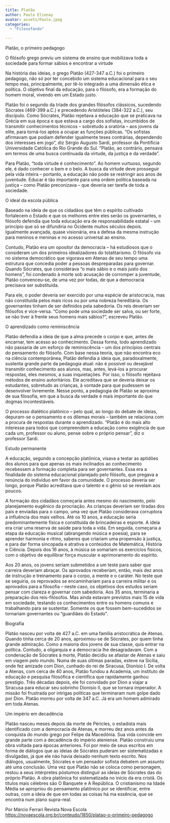 ```yaml
---
title: Platão
author: Paulo Elienay
avatar: assets/Paulo.jpeg
categories:
  - "Filosofando"

---
```


Platão, o primeiro pedagogo

O filósofo grego previu um sistema de ensino que mobilizava toda a sociedade para formar sábios e encontrar a virtude

Na história das ideias, o grego Platão (427-347 a.C.) foi o primeiro pedagogo, não só por ter concebido um sistema educacional para o seu tempo mas, principalmente, por tê-lo integrado a uma dimensão ética e política. O objetivo final da educação, para o filósofo, era a formação do homem moral, vivendo em um Estado justo.
    
Platão foi o segundo da tríade dos grandes filósofos clássicos, sucedendo Sócrates (469-399 a.C.) e precedendo Aristóteles (384-322 a.C.), seu discípulo. Como Sócrates, Platão rejeitava a educação que se praticava na Grécia em sua época e que estava a cargo dos sofistas, incumbidos de transmitir conhecimentos técnicos – sobretudo a oratória – aos jovens da elite, para torná-los aptos a ocupar as funções públicas. “Os sofistas afirmavam que podiam defender igualmente teses contrárias, dependendo dos interesses em jogo”, diz Sérgio Augusto Sardi, professor da Pontifícia Universidade Católica do Rio Grande do Sul. “Platão, ao contrário, pensava em termos de uma busca continuada da virtude, da justiça e da verdade”.
           
Para Platão, “toda virtude é conhecimento”. Ao homem vurtuoso, segundo ele, é dado conhecer o bem e o belo. A busca da virtude deve prosseguir pela vida inteira – portanto, a educação não pode se restringir aos anos de juventude. Educar é tão importante para uma ordem política baseada na justiça – como Platão preconizava – que deveria ser tarefa de toda a sociedade.

O ideal da escola pública

Baseado na ideia de que os cidadãos que têm o espírito cultivado fortalecem o Estado e que os melhores entre eles serão os governantes, o filósofo defendia que toda educação era de responsabilidade estatal – um princípio que só se difundiria no Ocidente muitos séculos depois. Igualmente avançada, quase visionária, era a defesa da mesma instrução para meninos e meninas e no acesso universal ao ensino.

Contudo, Platão era um opositor da democracia – há estudiosos que o consideram um dos primeiros idealizadores do totalitarismo. O filósofo via no sistema democrático que vigorava em Atenas de seu tempo uma estrutura que concedia poder a pessoas despreparadas para governar. Quando Sócrates, que considerava “o mais sábio e o mais justo dos homens”, foi condenado à morte sob acusação de corromper a juventude, Platão convenceu-se, de uma vez por todas, de que a democracia precisava ser substituída.

Para ele, o poder deveria ser exercido por uma espécie de aristocracia, mas não constituída pelos mais ricos ou por uma nobreza hereditária. Os governantes tinham de ser definidos pela sabedoria. Os reis deveriam ser filósofos e vice-versa. “Como pode uma sociedade ser salva, ou ser forte, se não tiver à frente seus homens mais sábios?”, escreveu Platão.

O aprendizado como reminiscência

Platão defendia a ideia de que a alma precede o corpo e que, antes de encarnar, tem acesso ao conhecimento. Dessa forma, todo aprendizado não passaria de um esforço de reminiscência – um dos princípios centrais do pensamento do filósofo. Com base nessa teoria, que não encontra eco na ciência contemporânea, Platão defendia a ideia que, paradoxalmente, sustenta grande parte da pedagogia atual: não é possível ou desejável transmitir conhecimento aos alunos, mas, antes, levá-los a procurar respostas, eles mesmos, a suas inquietações. Por isso, o filósofo rejeitava métodos de ensino autoritários. Ele acreditava que se deveria deixar os estudantes, sobretudo as crianças, à vontade para que pudessem se desenvolver livremente. Nesse ponto, a pedagogia de Platão se aproxima de sua filosofia, em que a busca da verdade é mais importante do que dogmas incontestáveis.

O processo dialético platônico – pelo qual, ao longo do debate de ideias, depuram-se o pensamento e os dilemas morais – também se relaciona com a procura de respostas durante o aprendizado. “Platão é do mais alto interesse para todos que compreendem a educação como exigência de que cada um, professor ou aluno, pense sobre o próprio pensar”, diz o professor Sardi.

Estudo permanente

A educação, segundo a concepção platônica, visava a testar as aptidões dos alunos para que apenas os mais inclinados ao conhecimento recebessem a formação completa para ser governantes. Essa era a finalidade do sistema educacional planejado pelo filósofo, que pregava a renúncia do indivíduo em favor da comunidade. O processo deveria ser longo, porque Platão acreditava que o talento e o gênio só se revelam aos poucos.

A formação dos cidadãos começaria antes mesmo do nascimento, pelo planejamento eugênico da procriação. As crianças deveriam ser tiradas dos pais e enviadas para o campo, uma vez que Platão considerava corruptora a influência dos mais velhos. Até os 10 anos, a educação seria predominantemente física e constituída de brincadeiras e esporte. A ideia era criar uma reserva de saúde para toda a vida. Em seguida, começaria a etapa da educação musical (abrangendo música e poesia), para se aprender harmonia e ritmo, saberes que criariam uma propensão à justiça, e para dar forma sincopada e atrativa a conteúdos de Matemática, História e Ciência. Depois dos 16 anos, à música se somariam os exercícios físicos, com o objetivo de equilibrar força muscular e aprimoramento do espírito.

Aos 20 anos, os jovens seriam submetidos a um teste para saber que carreira deveriam abraçar. Os aprovados receberiam, então, mais dez anos de instrução e treinamento para o corpo, a mente e o caráter. No teste que se seguiria, os reprovados se encaminhariam para a carreira militar e os aprovados para a filosofia – neste caso, os objetivos dos estudos seriam pensar com clareza e governar com sabedoria. Aos 35 anos, terminaria a preparação dos reis-filósofos. Mas ainda estavam previstos mais 15 de vida em sociedade, testando os conhecimentos entre os homens comuns e trabalhando para se sustentar. Somente os que fossem bem-sucedidos se tornariam governantes ou “guardiães do Estado”.

Biografia

Platão nasceu por volta de 427 a.C. em uma família aristocrática de Atenas. Quando tinha cerca de 20 anos, aproximou-se de Sócrates, por quem tinha grande admiração. Como a maioria dos jovens de sua classe, quis entrar na política. Contudo, a oligarquia e a democracia lhe desagradavam. Com a condenação de Sócrates à morte, Platão decidiu se afastar de Atenas e saiu em viagem pelo mundo. Numa de suas últimas paradas, esteve na Sicília, onde fez amizade com Dion, cunhado do rei de Siracusa, Dionísio I. De volta a Atenas, com cerca de 40 anos, Platão fundou a Academia, um instituto de educação e pesquisa filosófica e científica que rapidamente ganhou prestígio. Três décadas depois, ele foi convidado por Dion a viajar a Siracusa para educar seu sobrinho Dionísio II, que se tornara imperador. A missão foi frustrada por intrigas políticas que terminaram num golpe dado por Dion. Platão morreu por volta de 347 a.C. Já era um homem admirado em toda Atenas.

Um império em decadência

Platão nasceu meses depois da morte de Péricles, o estadista mais identificado com a democracia de Atenas, e morreu dez anos antes da conquista do mundo grego por Felipe da Macedônia. Sua vida coincide em grande parte com a decadência do império ateniense. Platão construiu uma obra voltada para épocas anteriores. Foi por meio de seus escritos em forma de diálogos que as ideias de Sócrates puderam ser sistematizadas e divulgadas, já que ele não havia deixado nenhum texto escrito. Nos diálogos, usualmente, Sócrates e um pensador sofista debatem um assunto até uma conclusão. Uma vez que Platão não se coloca como personagem, restou a seus intérpretes póstumos distinguir as ideias de Sócrates das do próprio Platão. A obra platônica foi sistematizada no início da era cristã. Os títulos mais célebres são O Banquete e A República. O cristianismo na Idade Média se apropriou do pensamento platônico por se identificar, entre outras, com a ideia de que em todas as coisas há ma essência, que se encontra num plano supra-real.

Por Márcio Ferrari
Revista Nova Escola
https://novaescola.org.br/conteudo/1850/platao-o-primeiro-pedagogo
